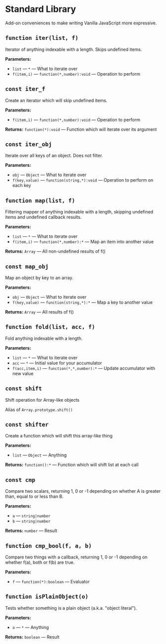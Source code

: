 # Standard Library

Add-on conveniences to make writing Vanilla JavaScript more expressive.

<!-- BEGIN DOC-COMMENT H2 js/stdlib.js -->

## `function iter(list, f)`

Iterator of anything indexable with a length.  Skips undefined items. 


**Parameters:**

* `list` — `*` — What to iterate over
* `f(item,i)` — `function(*,number):void` — Operation to perform


## `const iter_f`

Create an iterator which will skip undefined items. 


**Parameters:**

* `f(item,i)` — `function(*,number):void` — Operation to perform

**Returns:** `function(*):void` — Function which will iterate over its argument


## `const iter_obj`

Iterate over all keys of an object.  Does not filter. 


**Parameters:**

* `obj` — `Object` — What to iterate over
* `f(key,value)` — `function(string,*):void` — Operation to perform on each key


## `function map(list, f)`

Filtering mapper of anything indexable with a length, skipping undefined items and undefined callback results. 


**Parameters:**

* `list` — `*` — What to iterate over
* `f(item,i)` — `function(*,number):*` — Map an item into another value

**Returns:** `Array` — All non-undefined results of f()


## `const map_obj`

Map an object by key to an array. 


**Parameters:**

* `obj` — `Object` — What to iterate over
* `f(key,value)` — `function(string,*):*` — Map a key to another value

**Returns:** `Array` — All results of f()


## `function fold(list, acc, f)`

Fold anything indexable with a length. 


**Parameters:**

* `list` — `*` — What to iterate over
* `acc` — `*` — Initial value for your accumulator
* `f(acc,item,i)` — `function(*,*,number):*` — Update accumulator with new value


## `const shift`

Shift operation for Array-like objects 

Alias of `Array.prototype.shift()` 



## `const shifter`

Create a function which will shift this array-like thing 


**Parameters:**

* `list` — `Object` — Anything

**Returns:** `function():*` — Function which will shift list at each call


## `const cmp`

Compare two scalars, returning 1, 0 or -1 depending on whether A is greater than, equal to or less than B. 


**Parameters:**

* `a` — `string|number`
* `b` — `string|number`

**Returns:** `number` — Result


## `function cmp_bool(f, a, b)`

Compare two things with a callback, returning 1, 0 or -1 depending on whether f(a), both or f(b) are true. 


**Parameters:**

* `f` — `function(*):boolean` — Evaluator


## `function isPlainObject(o)`

Tests whether something is a plain object (a.k.a. "object literal"). 


**Parameters:**

* `o` — `*` — Anything

**Returns:** `boolean` — Result

<!-- END DOC-COMMENT -->

